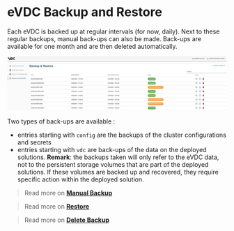 # eVDC Backup and Restore

Each eVDC is backed up at regular intervals (for now, daily). Next to these regular backups, manual back-ups can also be made. 
Back-ups are available for one month and are then deleted automatically. 

![](img/evdc_backup_restore.png)

Two types of back-ups are available : 
- entries starting with `config` are the backups of the cluster configurations and secrets
- entries starting with `vdc` are back-ups of the data on the deployed solutions. 
**Remark**: the backups taken will only refer to the eVDC data, not to the persistent storage volumes that are part of the deployed solutions. If these volumes are backed up and recovered, they require specific action within the deployed solution.

> Read more on [__Manual Backup__](evdc_manual_backup)

> Read more on [__Restore__](evdc_restore)

> Read more on [__Delete Backup__](evdc_backup_delete)